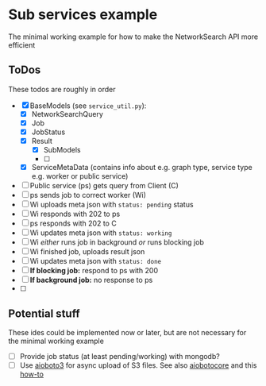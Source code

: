 # Sub services example
The minimal working example for how to make the NetworkSearch API more 
efficient

## ToDos
These todos are roughly in order
- [X] BaseModels (see `service_util.py`):
  - [x] NetworkSearchQuery
  - [X] Job
  - [X] JobStatus
  - [X] Result
    - [X] SubModels
    - [ ] 
  - [X] ServiceMetaData (contains info about e.g. graph type, service type 
        e.g. worker or public service)
- [ ] Public service (ps) gets query from Client (C)
- [ ] ps sends job to correct worker (Wi)
- [ ] Wi uploads meta json with `status: pending` status
- [ ] Wi responds with 202 to ps
- [ ] ps responds with 202 to C
- [ ] Wi updates meta json with `status: working`
- [ ] Wi *either* runs job in background *or* runs blocking job
- [ ] Wi finished job, uploads result json
- [ ] Wi updates meta json with `status: done`
- [ ] **If blocking job:** respond to ps with 200
- [ ] **If background job:** no response to ps
- [ ]

## Potential stuff
These ides could be implemented now or later, but are not necessary for the 
minimal working example
- [ ] Provide job status (at least pending/working) with mongodb?
- [ ] Use [aioboto3](https://github.com/terrycain/aioboto3) for async 
      upload of S3 files. See also 
      [aiobotocore](https://github.com/aio-libs/aiobotocore) and this
      [how-to](https://medium.com/tysonworks/concurrency-with-boto3-41cfa300aab4)
